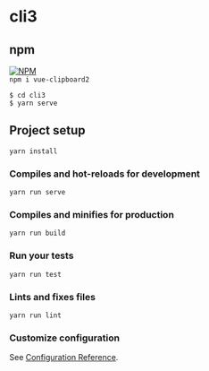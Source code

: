 # cli3

## npm

[![NPM](https://nodei.co/npm/vue-clipboard2.png?downloads=true&stars=true)](https://nodei.co/npm/vue-clipboard2/)  
`npm i vue-clipboard2`  

`$ cd cli3`  
`$ yarn serve` 

## Project setup
```
yarn install
```

### Compiles and hot-reloads for development
```
yarn run serve
```

### Compiles and minifies for production
```
yarn run build
```

### Run your tests
```
yarn run test
```

### Lints and fixes files
```
yarn run lint
```

### Customize configuration
See [Configuration Reference](https://cli.vuejs.org/config/).

